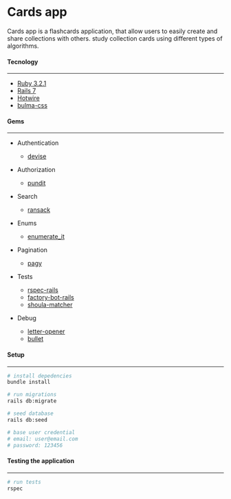 # Cards app

Cards app is a flashcards application, that allow users to easily create and share collections with others. study collection cards using different types of algorithms.

 

#### Tecnology

---

- [Ruby 3.2.1](https://www.ruby-lang.org/)
- [Rails 7](https://rubyonrails.org)
- [Hotwire](https://hotwired.dev)
- [bulma-css](https://bulma.io)



#### Gems

---

- Authentication
  - [devise](https://github.com/heartcombo/devise)
- Authorization
  - [pundit]()

- Search
  - [ransack](https://github.com/activerecord-hackery/ransack)

- Enums
  - [enumerate_it](https://github.com/lucascaton/enumerate_it)
- Pagination
  - [pagy](https://github.com/ddnexus/pagy)
- Tests
  - [rspec-rails](https://rubygems.org/gems/rspec-rails)
  - [factory-bot-rails](https://github.com/thoughtbot/factory_bot_rails)
  - [shoula-matcher](https://github.com/thoughtbot/shoulda-matchers)
- Debug
  - [letter-opener](https://github.com/ryanb/letter_opener)
  - [bullet](https://github.com/flyerhzm/bullet')



####  Setup

---

```bash
# install depedencies
bundle install

# run migrations
rails db:migrate

# seed database
rails db:seed

# base user credential
# email: user@email.com
# password: 123456
```



#### Testing the application

---

```bash
# run tests
rspec
```

